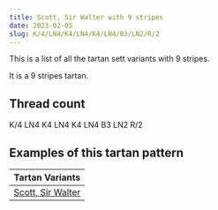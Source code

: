 ```yaml
---
title: Scott, Sir Walter with 9 stripes
date: 2023-02-05
slug: K/4/LN4/K4/LN4/K4/LN4/B3/LN2/R/2
---
```

This is a list of all the tartan sett variants with 9 stripes.

It is a 9 stripes tartan.


## Thread count
K/4 LN4 K4 LN4 K4 LN4 B3 LN2 R/2

## Examples of this tartan pattern

| Tartan Variants |
|---------------|
| [Scott, Sir Walter](/variants/k/4/ln4/k4/ln4/k4/ln4/b3/ln2/r/2-b304080-k000000-lne0e0e0-rc00000)||
